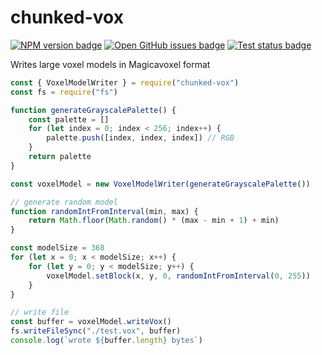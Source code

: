 # chunked-vox

[![NPM version badge](https://img.shields.io/npm/v/chunked-vox.svg)](http://npmjs.com/package/chunked-vox)
[![Open GitHub issues badge](https://img.shields.io/github/issues/bunnynabbit/chunked-vox)](https://github.com/BunnyNabbit/chunked-vox/issues)
[![Test status badge](https://github.com/BunnyNabbit/chunked-vox/actions/workflows/ci.yml/badge.svg)](https://github.com/BunnyNabbit/chunked-vox/actions/workflows/ci.yml)

Writes large voxel models in Magicavoxel format
```js
const { VoxelModelWriter } = require("chunked-vox")
const fs = require("fs")

function generateGrayscalePalette() {
	const palette = []
	for (let index = 0; index < 256; index++) {
		palette.push([index, index, index]) // RGB
	}
	return palette
}

const voxelModel = new VoxelModelWriter(generateGrayscalePalette())

// generate random model
function randomIntFromInterval(min, max) {
	return Math.floor(Math.random() * (max - min + 1) + min)
}

const modelSize = 368
for (let x = 0; x < modelSize; x++) {
	for (let y = 0; y < modelSize; y++) {
		voxelModel.setBlock(x, y, 0, randomIntFromInterval(0, 255))
	}
}

// write file
const buffer = voxelModel.writeVox()
fs.writeFileSync("./test.vox", buffer)
console.log(`wrote ${buffer.length} bytes`)
```
